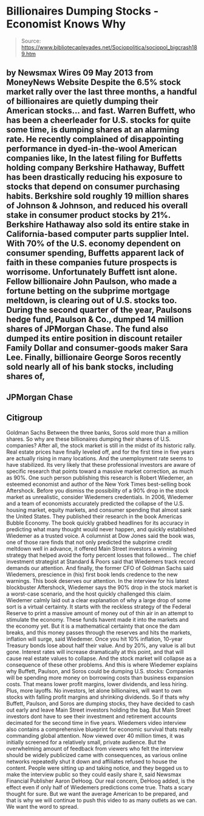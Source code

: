 # Billionaires Dumping Stocks - Economist Knows Why

> Source: https://www.bibliotecapleyades.net/Sociopolitica/sociopol_bigcrash189.htm

by Newsmax Wires
09 May 2013
from
MoneyNews Website
Despite the 6.5% stock market rally over the
last three months, a handful of billionaires are quietly dumping their
American stocks... and fast.
Warren Buffett, who has been a cheerleader for U.S. stocks for quite
some time, is dumping shares at an alarming rate.
He recently complained of disappointing
performance in dyed-in-the-wool American companies like,
In the latest filing for Buffetts holding
company Berkshire Hathaway, Buffett has been drastically reducing his
exposure to stocks that depend on consumer purchasing habits.
Berkshire sold
roughly 19 million shares of Johnson & Johnson, and reduced his overall
stake in consumer product stocks by 21%. Berkshire Hathaway also sold its
entire stake in California-based computer parts supplier Intel.
With 70% of the U.S. economy dependent on consumer spending, Buffetts
apparent lack of faith in these companies future prospects is worrisome.
Unfortunately Buffett isnt alone.
Fellow billionaire John Paulson, who made a fortune betting on the
subprime mortgage meltdown, is clearing out of U.S. stocks too.
During the
second quarter of the year, Paulsons hedge fund, Paulson & Co., dumped 14
million shares of JPMorgan Chase. The fund also dumped its entire position
in discount retailer Family Dollar and consumer-goods maker Sara Lee.
Finally, billionaire
George Soros recently sold nearly all
of his bank stocks, including shares of,
-
JPMorgan Chase
-
Citigroup
-
Goldman Sachs
Between the three banks, Soros sold more than a
million shares.
So why are these billionaires dumping their shares of U.S. companies?
After all, the stock market is still in the midst of its historic rally.
Real estate prices have finally leveled off, and for the first time in five
years are actually rising in many locations. And the unemployment rate seems
to have stabilized.
Its very likely that these professional investors are aware of specific
research that points toward a massive market correction, as much as 90%.
One such person publishing this research is Robert Wiedemer, an
esteemed economist and author of the New York Times best-selling book
Aftershock.
Before you dismiss the possibility of a 90% drop in the stock market as
unrealistic, consider Wiedemers credentials.
In 2006, Wiedemer and a team of economists accurately predicted the collapse
of the U.S. housing market, equity markets, and consumer spending that
almost sank the United States. They published their research in the book
Americas Bubble Economy.
The book quickly grabbed headlines for its accuracy in predicting what many
thought would never happen, and quickly established Wiedemer as a trusted
voice.
A columnist at Dow Jones said the book was,
one of those rare finds that not only
predicted the subprime credit meltdown well in advance, it offered Main
Street investors a winning strategy that helped avoid the forty percent
losses that followed...
The chief investment strategist at Standard &
Poors said that Wiedemers track record demands our attention.
And finally, the former CFO of Goldman Sachs said Wiedemers,
prescience in (his) first book lends
credence to the new warnings. This book deserves our attention.
In the interview for his latest blockbuster
Aftershock, Wiedemer says the 90% drop in the stock market is a
worst-case scenario, and the host quickly challenged this claim.
Wiedemer calmly laid out a clear explanation of why a large drop of some
sort is a virtual certainty.
It starts with the reckless strategy of
the
Federal Reserve to print a massive amount of money out of thin
air in an attempt to stimulate the economy.
These funds havent made it into the
markets and the economy yet. But it is a mathematical certainty that
once the dam breaks, and this money passes through the reserves and hits
the markets, inflation will surge, said Wiedemer.
Once you hit 10% inflation, 10-year Treasury bonds lose about half
their value. And by 20%, any value is all but gone.
Interest rates will
increase dramatically at this point, and that will cause real estate
values to collapse. And the stock market will collapse as a consequence
of these other problems.
And this is where Wiedemer explains why Buffett,
Paulson, and Soros could be dumping U.S. stocks:
Companies will be spending more money on
borrowing costs than business expansion costs. That means lower profit
margins, lower dividends, and less hiring. Plus, more layoffs.
No investors, let alone billionaires, will want
to own stocks with falling profit margins and shrinking dividends.
So if thats why Buffett, Paulson, and Soros are
dumping stocks, they have decided to cash out early and leave Main Street
investors holding the bag.
But Main Street investors dont have to see their investment and retirement
accounts decimated for the second time in five years. Wiedemers video
interview also contains a comprehensive blueprint for economic survival
thats really commanding global attention.
Now viewed over 40 million times, it was initially screened for a relatively
small, private audience.
But the overwhelming amount of feedback from
viewers who felt the interview should be widely publicized came with
consequences, as various online networks repeatedly shut it down and
affiliates refused to house the content.
People were sitting up and taking notice,
and they begged us to make the interview public so they could easily
share it, said Newsmax Financial Publisher Aaron DeHoog.
Our real concern, DeHoog added, is the effect even if only half of
Wiedemers predictions come true.
Thats a scary thought for sure. But we want the average American to be
prepared, and that is why we will continue to push this video to as many
outlets as we can.
We want the word to spread.
